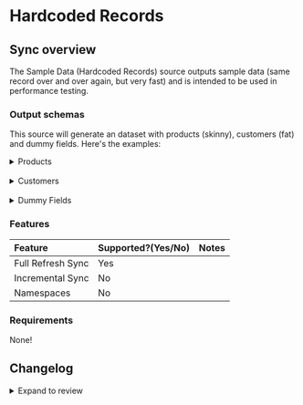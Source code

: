 # Hardcoded Records

## Sync overview

The Sample Data (Hardcoded Records) source outputs sample data (same record over and over again, but very fast) and is intended to be used in performance testing.

### Output schemas

This source will generate an dataset with products (skinny), customers (fat) and dummy fields. Here's the examples:

<details>
<summary>Products</summary>

```json
{
  "id": 1,
  "make": "Mazda",
  "model": "MX-5",
  "year": 2008,
  "price": 2869,
  "created_at": "2022-02-01T17:02:19+00:00",
  "updated_at": "2022-11-01T17:02:19+00:00"
}
```

</details>

<br />

<details>
<summary>Customers</summary>

```json
{
  "id": 6569096478909,
  "email": "test@test.com",
  "created_at": "2023-04-13T02:30:04-07:00",
  "updated_at": "2023-04-24T06:53:48-07:00",
  "first_name": "New Test",
  "last_name": "Customer",
  "orders_count": 0,
  "state": "disabled",
  "total_spent": 0.0,
  "last_order_id": null,
  "note": "updated_mon_24.04.2023",
  "verified_email": true,
  "multipass_identifier": null,
  "tax_exempt": false,
  "tags": "",
  "last_order_name": null,
  "currency": "USD",
  "phone": "+380639379992",
  "addresses": [
    {
      "id": 8092523135165,
      "customer_id": 6569096478909,
      "first_name": "New Test",
      "last_name": "Customer",
      "company": "Test Company",
      "address1": "My Best Accent",
      "address2": "",
      "city": "Fair Lawn",
      "province": "New Jersey",
      "country": "United States",
      "zip": "07410",
      "phone": "",
      "name": "New Test Customer",
      "province_code": "NJ",
      "country_code": "US",
      "country_name": "United States",
      "default": true
    }
  ],
  "accepts_marketing": true,
  "accepts_marketing_updated_at": "2023-04-13T02:30:04-07:00",
  "marketing_opt_in_level": "single_opt_in",
  "tax_exemptions": "[]",
  "email_marketing_consent": {
    "state": "subscribed",
    "opt_in_level": "single_opt_in",
    "consent_updated_at": "2023-04-13T02:30:04-07:00"
  },
  "sms_marketing_consent": {
    "state": "not_subscribed",
    "opt_in_level": "single_opt_in",
    "consent_updated_at": null,
    "consent_collected_from": "SHOPIFY"
  },
  "admin_graphql_api_id": "gid://shopify/Customer/6569096478909",
  "default_address": {
    "id": 8092523135165,
    "customer_id": 6569096478909,
    "first_name": "New Test",
    "last_name": "Customer",
    "company": "Test Company",
    "address1": "My Best Accent",
    "address2": "",
    "city": "Fair Lawn",
    "province": "New Jersey",
    "country": "United States",
    "zip": "07410",
    "phone": "",
    "name": "New Test Customer",
    "province_code": "NJ",
    "country_code": "US",
    "country_name": "United States",
    "default": true
  },
  "shop_url": "airbyte-integration-test"
}
```

</details>

<br />

<details>
<summary>Dummy Fields</summary>

```json
{
  "field1": "valuevaluevaluevaluevalue1",
  "field2": "valuevaluevaluevaluevalue1",
  "field3": "valuevaluevaluevaluevalue1",
  "field4": "valuevaluevaluevaluevalue1",
  "field5": "valuevaluevaluevaluevalue1"
}
```

</details>

### Features

| Feature           | Supported?\(Yes/No\) | Notes |
|:------------------|:---------------------|:------|
| Full Refresh Sync | Yes                  |       |
| Incremental Sync  | No                   |       |
| Namespaces        | No                   |       |


### Requirements

None!

## Changelog

<details>
  <summary>Expand to review</summary>

| Version | Date       | Pull Request                                             | Subject                  |
|:--------|:-----------|:---------------------------------------------------------|:-------------------------|
| 0.0.7 | 2024-08-17 | [44331](https://github.com/airbytehq/airbyte/pull/44331) | Update dependencies |
| 0.0.6 | 2024-08-12 | [43823](https://github.com/airbytehq/airbyte/pull/43823) | Update dependencies |
| 0.0.5 | 2024-08-10 | [43645](https://github.com/airbytehq/airbyte/pull/43645) | Update dependencies |
| 0.0.4 | 2024-08-03 | [43244](https://github.com/airbytehq/airbyte/pull/43244) | Update dependencies |
| 0.0.3 | 2024-07-29 | [42850](https://github.com/airbytehq/airbyte/pull/42850) | Update Airbyte CDK to v4 |
| 0.0.2 | 2024-07-27 | [42828](https://github.com/airbytehq/airbyte/pull/42828) | Update dependencies |
| 0.0.1 | 2024-07-23 | [42434](https://github.com/airbytehq/airbyte/pull/42434) | Initial Release |

</details>
